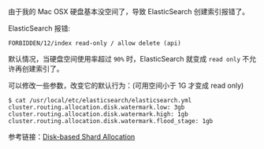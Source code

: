 

由于我的 Mac OSX 硬盘基本没空间了，导致 ElasticSearch 创建索引报错了。

ElasticSearch 报错:

    FORBIDDEN/12/index read-only / allow delete (api)

默认情况，当硬盘空间使用率超过 `90%` 时，ElasticSearch 就变成 `read only` 不允许再创建索引了。

可以修改一些参数，改变它的默认行为：(可用空间小于 1G 才变成 read only)

    $ cat /usr/local/etc/elasticsearch/elasticsearch.yml
    cluster.routing.allocation.disk.watermark.low: 3gb
    cluster.routing.allocation.disk.watermark.high: 1gb
    cluster.routing.allocation.disk.watermark.flood_stage: 1gb

参考链接：[Disk-based Shard Allocation](https://www.elastic.co/guide/en/elasticsearch/reference/6.2/disk-allocator.html)
